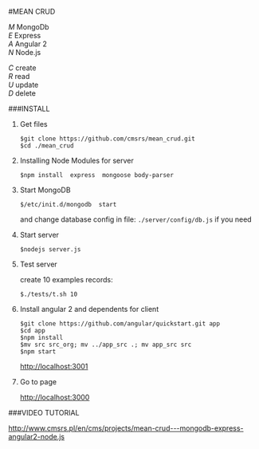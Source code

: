 #MEAN CRUD

   *M*  MongoDb  
   *E*  Express  
   *A*  Angular 2  
   *N*  Node.js

   *C*  create  
   *R*  read  
   *U*  update  
   *D*  delete

###INSTALL

1. Get files
   
   ```shell
   $git clone https://github.com/cmsrs/mean_crud.git
   $cd ./mean_crud
   ```
   
2. Installing Node Modules for server
   
   ```shell
   $npm install  express  mongoose body-parser
   ```
   
3. Start MongoDB
   
   ```shell
   $/etc/init.d/mongodb  start
   ```
   
   and change database config in file: `./server/config/db.js` if you need
   
   
4. Start server
   
   ```shell
   $nodejs server.js
   ```
   
5. Test server
   
   create 10 examples records:
   
   ```shell
   $./tests/t.sh 10
   ```
   
6. Install angular 2 and dependents for client
   
   ```shell
   $git clone https://github.com/angular/quickstart.git app
   $cd app
   $npm install 
   $mv src src_org; mv ../app_src .; mv app_src src
   $npm start   
   ```
   <http://localhost:3001>   
   
7. Go to page
   
   <http://localhost:3000>
      
###VIDEO TUTORIAL

   <http://www.cmsrs.pl/en/cms/projects/mean-crud---mongodb-express-angular2-node.js>
